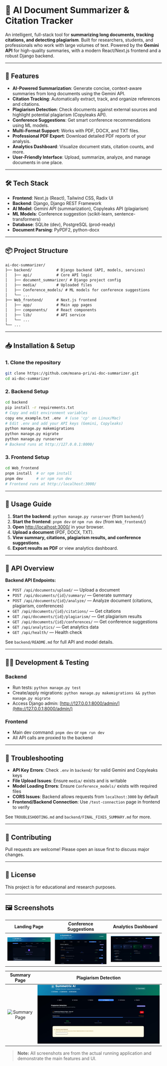 # 📄 AI Document Summarizer & Citation Tracker  

An intelligent, full-stack tool for **summarizing long documents, tracking citations, and detecting plagiarism**. Built for researchers, students, and professionals who work with large volumes of text. Powered by the **Gemini API** for high-quality summaries, with a modern React/Next.js frontend and a robust Django backend.  

---

## 🚀 Features  

- **AI-Powered Summarization**: Generate concise, context-aware summaries from long documents using the Gemini API.  
- **Citation Tracking**: Automatically extract, track, and organize references and citations.  
- **Plagiarism Detection**: Check documents against external sources and highlight potential plagiarism (Copyleaks API).  
- **Conference Suggestions**: Get smart conference recommendations using ML models.  
- **Multi-Format Support**: Works with PDF, DOCX, and TXT files.  
- **Professional PDF Export**: Download detailed PDF reports of your analysis.  
- **Analytics Dashboard**: Visualize document stats, citation counts, and more.  
- **User-Friendly Interface**: Upload, summarize, analyze, and manage documents in one place.  

---

## 🛠️ Tech Stack  

- **Frontend**: Next.js (React), Tailwind CSS, Radix UI  
- **Backend**: Django, Django REST Framework  
- **AI Model**: Gemini API (summarization), Copyleaks API (plagiarism)  
- **ML Models**: Conference suggestion (scikit-learn, sentence-transformers)  
- **Database**: SQLite (dev), PostgreSQL (prod-ready)  
- **Document Parsing**: PyPDF2, python-docx  

---

## 📦 Project Structure  

```
ai-doc-summarizer/
├── backend/           # Django backend (API, models, services)
│   ├── api/           # Core API logic
│   ├── document_summarizer/ # Django project config
│   ├── media/         # Uploaded files
│   ├── Conference_models/ # ML models for conference suggestions
│   └── ...
├── Web_frontend/      # Next.js frontend
│   ├── app/           # Main app pages
│   ├── components/    # React components
│   ├── lib/           # API service
│   └── ...
└── ...
```

---

## 📥 Installation & Setup  

### 1. Clone the repository  

```bash
git clone https://github.com/moana-pri/ai-doc-summarizer.git
cd ai-doc-summarizer
```

### 2. Backend Setup  

```bash
cd backend
pip install -r requirements.txt
# Copy and edit environment variables
copy env_example.txt .env  # (use 'cp' on Linux/Mac)
# Edit .env and add your API keys (Gemini, Copyleaks)
python manage.py makemigrations
python manage.py migrate
python manage.py runserver
# Backend runs at http://127.0.0.1:8000/
```

### 3. Frontend Setup  

```bash
cd Web_frontend
pnpm install  # or npm install
pnpm dev      # or npm run dev
# Frontend runs at http://localhost:3000/
```

---

## 🔗 Usage Guide  

1. **Start the backend**: `python manage.py runserver` (from `backend/`)
2. **Start the frontend**: `pnpm dev` or `npm run dev` (from `Web_frontend/`)
3. **Open** [http://localhost:3000/](http://localhost:3000/) in your browser.
4. **Upload a document** (PDF, DOCX, TXT).
5. **View summary, citations, plagiarism results, and conference suggestions**.
6. **Export results as PDF** or view analytics dashboard.

---

## 🧩 API Overview  

**Backend API Endpoints:**  

- `POST /api/documents/upload/` — Upload a document
- `POST /api/documents/{id}/summary/` — Generate summary
- `POST /api/documents/{id}/analyze/` — Analyze document (citations, plagiarism, conferences)
- `GET /api/documents/{id}/citations/` — Get citations
- `GET /api/documents/{id}/plagiarism/` — Get plagiarism results
- `GET /api/documents/{id}/conferences/` — Get conference suggestions
- `GET /api/analytics/` — Get analytics data
- `GET /api/health/` — Health check

See `backend/README.md` for full API and model details.

---

## 🧑‍💻 Development & Testing  

### Backend
- Run tests: `python manage.py test`
- Create/apply migrations: `python manage.py makemigrations && python manage.py migrate`
- Access Django admin: [http://127.0.0.1:8000/admin/](http://127.0.0.1:8000/admin/)

### Frontend
- Main dev command: `pnpm dev` or `npm run dev`
- All API calls are proxied to the backend

---

## 🐞 Troubleshooting  

- **API Key Errors**: Check `.env` in `backend/` for valid Gemini and Copyleaks keys
- **File Upload Issues**: Ensure `media/` exists and is writable
- **Model Loading Errors**: Ensure `Conference_models/` exists with required files
- **CORS Issues**: Backend allows requests from `localhost:3000` by default
- **Frontend/Backend Connection**: Use `/test-connection` page in frontend to verify

See `TROUBLESHOOTING.md` and `backend/FINAL_FIXES_SUMMARY.md` for more.

---

## 🤝 Contributing  

Pull requests are welcome! Please open an issue first to discuss major changes.

---

## 📄 License  

This project is for educational and research purposes.

---

## 🖼️ Screenshots

| Landing Page | Conference Suggestions | Analytics Dashboard |
|:------------:|:---------------------:|:-------------------:|
| ![Landing Page](public/Landing_page.jpg) | ![Conference Page](public/Conference_Page.jpg) | ![Analytics Page](public\Analytics_Page.jpg) |

| Summary Page | Plagiarism Detection |
|:------------:|:-------------------:|
| ![Summary Page](Web_frontend/public/Summary_page.jpg) | ![Plagiarism Page](public\Plagiarism_page.jpg) |

> **Note:** All screenshots are from the actual running application and demonstrate the main features and UI.
